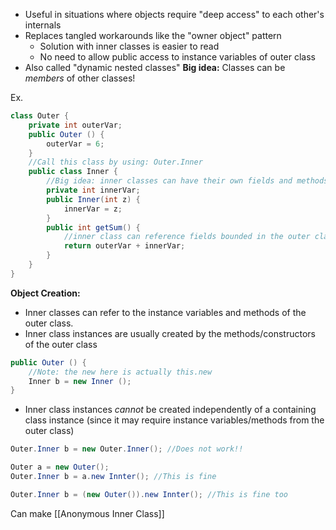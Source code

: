 - Useful in situations where objects require "deep access" to each other's internals
- Replaces tangled workarounds like the "owner object" pattern
	- Solution with inner classes is easier to read
	- No need to allow public access to instance variables of outer class
- Also called "dynamic nested classes"
**Big idea:** Classes can be *members* of other classes!

Ex. 
```java
class Outer {
	private int outerVar;
	public Outer () {
		outerVar = 6;
	}
	//Call this class by using: Outer.Inner
	public class Inner {
		//Big idea: inner classes can have their own fields and methods
		private int innerVar;
		public Inner(int z) {
			innerVar = z;
		}
		public int getSum() {
			//inner class can reference fields bounded in the outer class
			return outerVar + innerVar;
		}
	}
}
```

**Object Creation:**
- Inner classes can refer to the instance variables and methods of the outer class.
- Inner class instances are usually created by the methods/constructors of the outer class
```java
public Outer () {
	//Note: the new here is actually this.new
	Inner b = new Inner ();
}
```
- Inner class instances *cannot* be created independently of a containing class instance (since it may require instance variables/methods from the outer class)
```java
Outer.Inner b = new Outer.Inner(); //Does not work!!

Outer a = new Outer();
Outer.Inner b = a.new Innter(); //This is fine

Outer.Inner b = (new Outer()).new Innter(); //This is fine too
```

Can make [[Anonymous Inner Class]]
